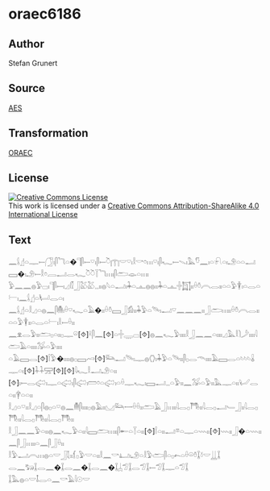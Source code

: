 # oraec6186

## Author

Stefan Grunert

## Source

[AES](https://github.com/simondschweitzer/aes)

## Transformation

[ORAEC](https://oraec.github.io/)

## License

<a rel="license" href="http://creativecommons.org/licenses/by-sa/4.0/"><img alt="Creative Commons License" style="border-width:0" src="https://i.creativecommons.org/l/by-sa/4.0/88x31.png" /></a><br />This work is licensed under a <a rel="license" href="http://creativecommons.org/licenses/by-sa/4.0/">Creative Commons Attribution-ShareAlike 4.0 International License</a>

## Text

𓈖𓌰𓊨𓏏𓊃𓍿𓃂𓏤𓋴𓆓𓏏�𓊹𓋴𓍿𓎺𓏤𓋴𓍿𓎤𓉲𓎟𓎺𓏤𓎛𓎡𓏌𓏥𓎺𓏤𓋴𓆑𓍿𓇫𓏤𓅓𓎸𓈖𓏤𓏏𓍯𓏏𓏤𓄂𓏏𓏏𓂝𓈙�𓏤𓄂𓍿𓎛𓏌𓐙𓂝𓂋𓆑𓎤𓎤𓇅𓆓𓏥𓏤𓋴𓂧𓁼𓏏𓏥𓏤<br>
𓅱𓈖𓈖𓐍𓅱𓊌𓏤𓊹𓋴𓍿𓏤𓈎𓏁𓃀𓅷𓅷𓈒𓈒𓏤𓏤𓐍𓆩𓏏𓂝𓏤𓇓𓏏𓊵𓐍𓐍𓏤𓏤𓇓𓏏𓊵𓏶𓉩𓏤𓏤𓏐𓏊𓇹𓂋𓏤𓏤𓏏𓏏𓅱𓇉𓏤𓏏𓂋𓏏𓍕𓏤𓈖𓌰𓊨𓏏𓂥𓂋𓏏𓏤<br>
𓈖𓌰𓊨𓏏𓎛𓈎𓏏𓐍𓈖𓋴𓄟𓏤𓏐𓎺𓆑𓏏𓄿�𓏤𓏤𓏐𓏊𓈙𓃀𓀁𓏤𓏤𓇓𓅱𓏏𓄯𓏤𓂝𓎺𓈖𓈖𓈖𓏤𓏤𓃀𓂧𓏥𓏤𓏤𓏐𓏊𓇹𓂋𓏤𓏤𓏏𓏏𓅱𓇉𓏤𓏤𓏏𓂋𓏏𓍕𓏤𓎛𓍿𓏐𓏤𓏤<br>
𓈖𓁷𓂋𓅱𓏤𓏤𓂧𓊪𓏏𓏤𓏤𓊪𓊃𓏖[⯑]𓍲𓋴𓈖[⯑]𓏏𓏶𓇾𓊌[⯑]𓐍𓈖𓆑𓅱𓏤𓏤𓏤𓏤𓎛𓃀𓈖𓈖𓏏𓏤𓏤𓏤𓏤𓈎𓅓𓎛𓌙𓌳𓏤𓏤𓏤𓏤𓇋𓂧𓄿𓏏𓏤𓏤𓏤𓏤𓅮𓏏𓅱𓏤𓏤𓏤𓏤<br>
𓏏𓄿𓈙𓂋[⯑]𓌉𓅱�𓏤𓏤𓏤𓏤𓐍𓊪𓈙𓄗[⯑]𓃛𓂝𓄯𓏤𓊃𓐍𓂘𓏤𓇓𓅱𓏏𓄯𓏤𓏤𓋴𓊪𓂋𓄭𓏤𓏤𓏤𓏤𓄿𓈙𓂋𓏏𓄼𓄼𓄼𓏇𓊃𓏏𓏤[⯑]𓇑𓇑𓈝[⯑][⯑]𓇋𓆑𓎛𓂝𓄂𓏏𓏤𓏤<br>
[⯑]𓏤𓍿𓂋𓅾𓏤𓊃𓏏𓅾𓏤𓋴𓅾𓏤𓏠𓏌𓏏𓅾𓏤𓏏𓏐𓊃𓆑𓏤𓈙𓂝𓈒𓈒𓏏𓅱𓏤𓏤𓈖𓅮𓏏𓅱𓏤𓏤𓅓𓊃𓏏𓏤𓏤𓂦𓂋𓏏𓏤𓏤𓋁𓏏𓏏𓏤𓏤<br>
𓎛𓈎𓏏𓎺𓏤𓏤𓎛𓈎𓏏𓋴𓐍𓊪𓏏𓎺𓐍𓈖𓄟𓋴𓏤𓏤𓏤𓏤𓊪𓐍𓄿𓏤𓏤𓈋𓃛𓌕𓏐𓏐𓏤𓏤𓂧𓄿𓃀𓏥𓏤𓏤𓇋𓂋𓊪𓇭𓏤𓏤𓇋𓂋𓊪𓂝𓄑𓃀𓏤𓏤𓇋𓂋𓊪𓇭𓏤𓏤𓇋𓂋𓊪𓇭𓏤𓏤𓇋𓂋𓊪𓇭𓏤𓏤<br>
𓎛𓃀𓈖𓈖𓅱𓏏𓏤𓏤𓐍𓈖𓆑𓅱𓏏𓏤𓏤𓇋𓈙𓂧𓏥𓏤𓏤𓋴𓄡𓏏𓇅𓏏𓏤𓏤[⯑]𓌉𓏏𓏤𓏤𓂝𓎼𓏏𓊃𓏏𓇠𓏤𓏤[⯑]𓇠𓏤𓏤𓃀�𓏏𓇠𓏤𓏤𓈖𓋴𓃀𓏥𓏤𓏤𓏏𓈖𓋴𓃀𓏐𓏤𓏤<br>
𓎛𓅱𓂝𓇹𓏥𓐍𓏏𓎟𓃀𓇜𓏤𓏤𓆴𓊪𓅱𓎟𓏏𓏤𓏤𓎛𓈖𓎡𓂞𓏤𓄂𓏏𓎛𓅱𓂧𓋴𓏏𓊪𓍉𓏏𓏐𓏖𓏊𓆼𓍱𓎟𓋲𓆼<br>
𓂋𓈖𓃒𓆼𓂋𓈖�𓆼𓂋𓈖�𓆼𓂋𓈖�𓆼𓐣𓅿𓆼𓂋𓅿𓆼𓍿𓅿𓆼𓊃𓏏𓅿𓆼<br>
𓆼𓅓𓐍𓏏𓎟𓄤𓂋𓏏𓈖𓎡𓄿𓇋𓇳𓎟<br>
